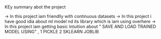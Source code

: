 KEy summary abot the project 

-> In this project iam friendlly with continuous datasets 
-> In this project i have good idia about ml model nd its library which is iam using overhere 
-> In this project iam getting basic intuition about " SAVE AND LOAD TRAINED MODEL USING" ,
1 PICKLE
2 SKLEARN JOBLIB
